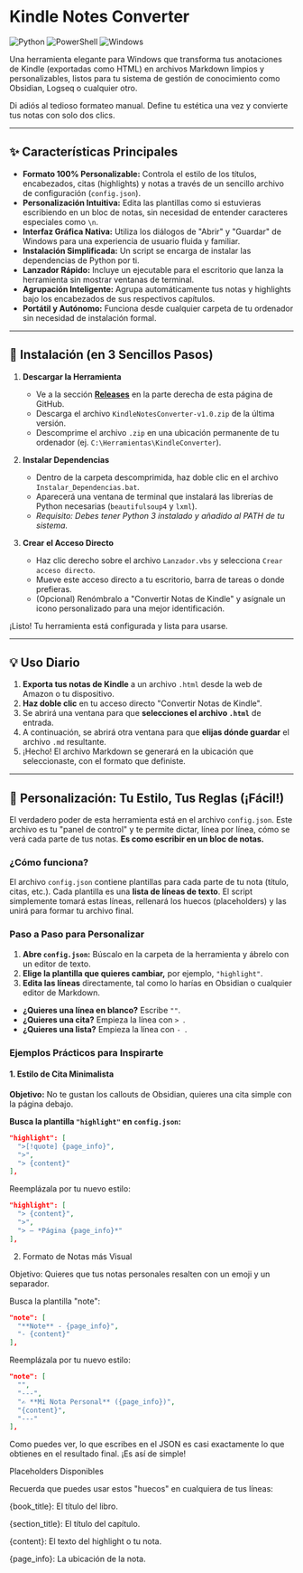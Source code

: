 
# Kindle Notes Converter
![Python](https://img.shields.io/badge/Python-3776AB?style=for-the-badge&logo=python&logoColor=white) ![PowerShell](https://img.shields.io/badge/PowerShell-5391FE?style=for-the-badge&logo=powershell&logoColor=white) ![Windows](https://img.shields.io/badge/Windows-0078D6?style=for-the-badge&logo=windows&logoColor=white)

Una herramienta elegante para Windows que transforma tus anotaciones de Kindle (exportadas como HTML) en archivos Markdown limpios y personalizables, listos para tu sistema de gestión de conocimiento como Obsidian, Logseq o cualquier otro.

Di adiós al tedioso formateo manual. Define tu estética una vez y convierte tus notas con solo dos clics.

---

## ✨ Características Principales

-   **Formato 100% Personalizable:** Controla el estilo de los títulos, encabezados, citas (highlights) y notas a través de un sencillo archivo de configuración (`config.json`).
-   **Personalización Intuitiva:** Edita las plantillas como si estuvieras escribiendo en un bloc de notas, sin necesidad de entender caracteres especiales como `\n`.
-   **Interfaz Gráfica Nativa:** Utiliza los diálogos de "Abrir" y "Guardar" de Windows para una experiencia de usuario fluida y familiar.
-   **Instalación Simplificada:** Un script se encarga de instalar las dependencias de Python por ti.
-   **Lanzador Rápido:** Incluye un ejecutable para el escritorio que lanza la herramienta sin mostrar ventanas de terminal.
-   **Agrupación Inteligente:** Agrupa automáticamente tus notas y highlights bajo los encabezados de sus respectivos capítulos.
-   **Portátil y Autónomo:** Funciona desde cualquier carpeta de tu ordenador sin necesidad de instalación formal.

---

## 🚀 Instalación (en 3 Sencillos Pasos)

1.  **Descargar la Herramienta**
    -   Ve a la sección [**Releases**](https://github.com/Wilberucx/Kindle-Highlights-to-MD/releases) en la parte derecha de esta página de GitHub.
    -   Descarga el archivo `KindleNotesConverter-v1.0.zip` de la última versión.
    -   Descomprime el archivo `.zip` en una ubicación permanente de tu ordenador (ej. `C:\Herramientas\KindleConverter`).

2.  **Instalar Dependencias**
    -   Dentro de la carpeta descomprimida, haz doble clic en el archivo `Instalar_Dependencias.bat`.
    -   Aparecerá una ventana de terminal que instalará las librerías de Python necesarias (`beautifulsoup4` y `lxml`).
    -   *Requisito: Debes tener Python 3 instalado y añadido al PATH de tu sistema.*

3.  **Crear el Acceso Directo**
    -   Haz clic derecho sobre el archivo `Lanzador.vbs` y selecciona `Crear acceso directo`.
    -   Mueve este acceso directo a tu escritorio, barra de tareas o donde prefieras.
    -   (Opcional) Renómbralo a "Convertir Notas de Kindle" y asígnale un icono personalizado para una mejor identificación.

¡Listo! Tu herramienta está configurada y lista para usarse.

---

## 💡 Uso Diario

1.  **Exporta tus notas de Kindle** a un archivo `.html` desde la web de Amazon o tu dispositivo.
2.  **Haz doble clic** en tu acceso directo "Convertir Notas de Kindle".
3.  Se abrirá una ventana para que **selecciones el archivo `.html`** de entrada.
4.  A continuación, se abrirá otra ventana para que **elijas dónde guardar** el archivo `.md` resultante.
5.  ¡Hecho! El archivo Markdown se generará en la ubicación que seleccionaste, con el formato que definiste.

---

## 🔧 Personalización: Tu Estilo, Tus Reglas (¡Fácil!)

El verdadero poder de esta herramienta está en el archivo `config.json`. Este archivo es tu "panel de control" y te permite dictar, línea por línea, cómo se verá cada parte de tus notas. **Es como escribir en un bloc de notas.**

### ¿Cómo funciona?

El archivo `config.json` contiene plantillas para cada parte de tu nota (título, citas, etc.). Cada plantilla es una **lista de líneas de texto**. El script simplemente tomará estas líneas, rellenará los huecos (placeholders) y las unirá para formar tu archivo final.

### Paso a Paso para Personalizar

1.  **Abre `config.json`:** Búscalo en la carpeta de la herramienta y ábrelo con un editor de texto.
2.  **Elige la plantilla que quieres cambiar,** por ejemplo, `"highlight"`.
3.  **Edita las líneas** directamente, tal como lo harías en Obsidian o cualquier editor de Markdown.

   - **¿Quieres una línea en blanco?** Escribe `""`.
   - **¿Quieres una cita?** Empieza la línea con `> `.
   - **¿Quieres una lista?** Empieza la línea con `- `.

### Ejemplos Prácticos para Inspirarte

#### 1. Estilo de Cita Minimalista

**Objetivo:** No te gustan los callouts de Obsidian, quieres una cita simple con la página debajo.

**Busca la plantilla `"highlight"` en `config.json`:**
```json
"highlight": [
  ">[!quote] {page_info}",
  ">",
  "> {content}"
],
```

Reemplázala por tu nuevo estilo:
```json
"highlight": [
  "> {content}",
  ">",
  "> — *Página {page_info}*"
],
```
2. Formato de Notas más Visual

Objetivo: Quieres que tus notas personales resalten con un emoji y un separador.

Busca la plantilla "note":
```json
"note": [
  "**Note** - {page_info}",
  "- {content}"
],
```
Reemplázala por tu nuevo estilo:
```json
"note": [
  "",
  "---",
  "✍️ **Mi Nota Personal** ({page_info})",
  "{content}",
  "---"
],
```

Como puedes ver, lo que escribes en el JSON es casi exactamente lo que obtienes en el resultado final. ¡Es así de simple!

Placeholders Disponibles

Recuerda que puedes usar estos "huecos" en cualquiera de tus líneas:

{book_title}: El título del libro.

{section_title}: El título del capítulo.

{content}: El texto del highlight o tu nota.

{page_info}: La ubicación de la nota.

